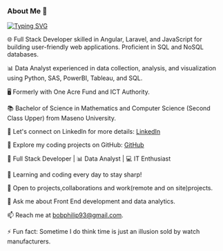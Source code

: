 ### About Me 👋

[![Typing SVG](https://readme-typing-svg.herokuapp.com/?lines=👋Full+Stack+Developer;Data+Analyst;IT+Enthusiast)](https://git.io/typing-svg)

🌐 Full Stack Developer skilled in Angular, Laravel, and JavaScript for building user-friendly web applications. Proficient in SQL and NoSQL databases. 

📊 Data Analyst experienced in data collection, analysis, and visualization using Python, SAS, PowerBI, Tableau, and SQL. 

🖥️ Formerly with One Acre Fund and ICT Authority. 

📚 Bachelor of Science in Mathematics and Computer Science (Second Class Upper) from Maseno University.

🔗 Let's connect on LinkedIn for more details: [LinkedIn](https://www.linkedin.com/in/bob-philip-54102a162/)

🔗 Explore my coding projects on GitHub: [GitHub](https://github.com/bob-aila/)

🔭 Full Stack Developer | 📊 Data Analyst | 💻 IT Enthusiast

🌱 Learning and coding every day to stay sharp!

👯 Open to projects,collaborations and work(remote and on site)projects.

💬 Ask me about Front End development and data analytics.

📫 Reach me at bobphilip93@gmail.com.

⚡ Fun fact: Sometime I do think time is just an illusion sold by watch manufacturers.




